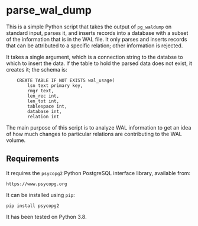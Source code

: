 # parse_wal_dump

This is a simple Python script that takes the output of `pg_waldump` on standard input,
parses it, and inserts records into a database with a subset of the information that
is in the WAL file. It only parses and inserts records that can be attributed to
a specific relation; other information is rejected.

It takes a single argument, which is a connection string to the databse to which
to insert the data. If the table to hold the parsed data does not exist, it
creates it; the schema is:

```
    CREATE TABLE IF NOT EXISTS wal_usage(
        lsn text primary key,
        rmgr text,
        len_rec int,
        len_tot int,
        tablespace int,
        database int,
        relation int
```

The main purpose of this script is to analyze WAL information to get an idea of 
how much changes to particular relations are contributing to the WAL volume.

## Requirements

It requires the `psycopg2` Python PostgreSQL interface library, available from:

    https://www.psycopg.org
    
It can be installed using `pip`:

    pip install psycopg2
    
It has been tested on Python 3.8.